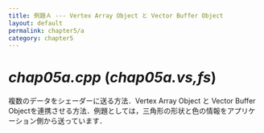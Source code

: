 ```yaml
---
title: 例題Ａ --- Vertex Array Object と Vector Buffer Object
layout: default
permalink: chapter5/a
category: chapter5
---
```


# *chap05a.cpp* (*chap05a.vs,fs*)

複数のデータをシェーダーに送る方法．Vertex Array Object と Vector Buffer Objectを連携させる方法．例題としては，三角形の形状と色の情報をアプリケーション側から送っています．
